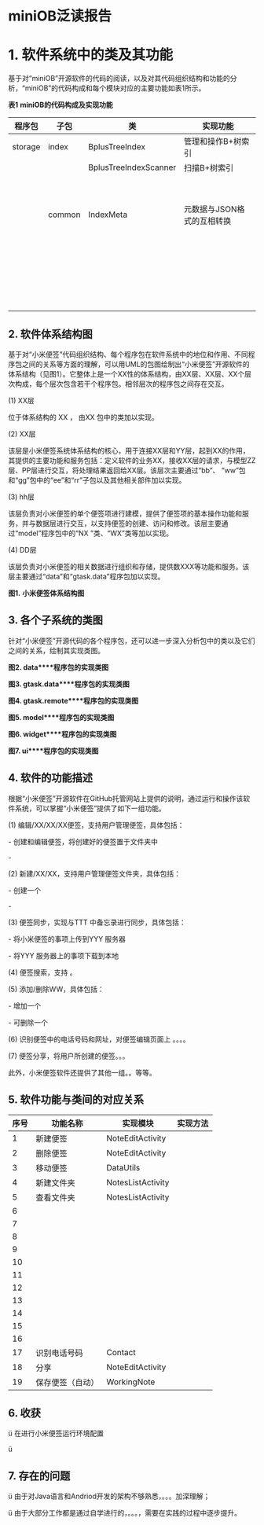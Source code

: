 # miniOB泛读报告

# 1.    软件系统中的类及其功能

基于对“miniOB”开源软件的代码的阅读，以及对其代码组织结构和功能的分析，“miniOB”的代码构成和每个模块对应的主要功能如表1所示。



**表1** **miniOB的代码构成及实现功能**

| **程序包** | **子包** | **类**                | **实现功能**               |
| ---------- | -------- | --------------------- | -------------------------- |
| storage    | index    | BplusTreeIndex        | 管理和操作B+树索引         |
|            |          | BplusTreeIndexScanner | 扫描B+树索引               |
|            |          |                       |                            |
|            |          |                       |                            |
|            |          |                       |                            |
|            |          |                       |                            |
|            |          |                       |                            |
|            |          |                       |                            |
|            |          |                       |                            |
|            |          |                       |                            |
|            |          |                       |                            |
|            | common   | IndexMeta             | 元数据与JSON格式的互相转换 |
|            |          |                       |                            |
|            |          |                       |                            |
|            |          |                       |                            |
|            |          |                       |                            |
|            |          |                       |                            |
|            |          |                       |                            |
|            |          |                       |                            |
|            |          |                       |                            |
|            |          |                       |                            |
|            |          |                       |                            |
|            |          |                       |                            |
|            |          |                       |                            |
|            |          |                       |                            |
|            |          |                       |                            |
|            |          |                       |                            |
|            |          |                       |                            |
|            |          |                       |                            |
|            |          |                       |                            |
|            |          |                       |                            |
|            |          |                       |                            |
|            |          |                       |                            |
|            |          |                       |                            |
|            |          |                       |                            |
|            |          |                       |                            |
|            |          |                       |                            |
|            |          |                       |                            |
|            |          |                       |                            |
|            |          |                       |                            |



## 2. 软件体系结构图

基于对“小米便签”代码组织结构、每个程序包在软件系统中的地位和作用、不同程序包之间的关系等方面的理解，可以用UML的包图绘制出“小米便签”开源软件的体系结构（见图1）。它整体上是一个XX性的体系结构，由XX层、XX层、XX个层次构成，每个层次包含若干个程序包。相邻层次的程序包之间存在交互。

(1) XX层

位于体系结构的 XX   ， 由XX 包中的类加以实现。

(2) XX层

该层是小米便签系统体系结构的核心，用于连接XX层和YY层，起到XX的作用，其提供的主要功能和服务包括：定义软件的业务XX，接收XX层的请求，与模型ZZ层、PP层进行交互，将处理结果返回给XX层。该层次主要通过“bb”、 “ww”包和“gg”包中的“ee”和“rr”子包以及其他相关部件加以实现。

(3) hh层

该层负责对小米便签的单个便签项进行建模，提供了便签项的基本操作功能和服务，并与数据层进行交互，以支持便签的创建、访问和修改。该层主要通过“model”程序包中的“NX ”类、“WX”类等加以实现。

(4) DD层

该层负责对小米便签的相关数据进行组织和存储，提供数XXX等功能和服务。该层主要通过“data”和“gtask.data”程序包加以实现。

 

**图1.** **小米便签体系结构图**

## 3.    各个子系统的类图

针对“小米便签”开源代码的各个程序包，还可以进一步深入分析包中的类以及它们之间的关系，绘制其实现类图。

 

**图2. data****程序包的实现类图**

 

**图3. gtask.data****程序包的实现类图**

 

 

**图4. gtask.remote****程序包的实现类图**

 

**图5. model****程序包的实现类图**

 

**图6. widget****程序包的实现类图**

 

 

**图7. ui****程序包的实现类图**

 

## 4.    软件的功能描述

根据“小米便签”开源软件在GitHub托管网站上提供的说明，通过运行和操作该软件系统，可以掌握“小米便签”提供了如下一组功能。

(1) 编辑/XX/XX/XX便签，支持用户管理便签，具体包括：

\-    创建和编辑便签，将创建好的便签置于文件夹中

\-     

(2) 新建/XX/XX，支持用户管理便签文件夹，具体包括：

\-    创建一个

\-     

(3) 便签同步，实现与TTT 中备忘录进行同步，具体包括：

\-    将小米便签的事项上传到YYY 服务器

\-    将YYY 服务器上的事项下载到本地

(4) 便签搜索，支持  。

(5) 添加/删除WW，具体包括：

\-    增加一个

\-    可删除一个

(6) 识别便签中的电话号码和网址，对便签编辑页面上  。。。。

(7) 便签分享，将用户所创建的便签。。。

此外，小米便签软件还提供了其他一组。。等等。

## 5.    软件功能与类间的对应关系

| **序号** | **功能名称**     | **实现模块**      | **实现方法** |
| -------- | ---------------- | ----------------- | ------------ |
| 1        | 新建便签         | NoteEditActivity  |              |
| 2        | 删除便签         | NoteEditActivity  |              |
| 3        | 移动便签         | DataUtils         |              |
| 4        | 新建文件夹       | NotesListActivity |              |
| 5        | 查看文件夹       | NotesListActivity |              |
| 6        |                  |                   |              |
| 7        |                  |                   |              |
| 8        |                  |                   |              |
| 9        |                  |                   |              |
| 10       |                  |                   |              |
| 11       |                  |                   |              |
| 12       |                  |                   |              |
| 13       |                  |                   |              |
| 14       |                  |                   |              |
| 15       |                  |                   |              |
| 16       |                  |                   |              |
| 17       | 识别电话号码     | Contact           |              |
| 18       | 分享             | NoteEditActivity  |              |
| 19       | 保存便签（自动） | WorkingNote       |              |

## 6.    收获

ü 在进行小米便签运行环境配置

ü  

## 7.    存在的问题

ü 由于对Java语言和Andriod开发的架构不够熟悉，。。。加深理解；

ü 由于大部分工作都是通过自学进行的，。。。，需要在实践的过程中逐步提升。